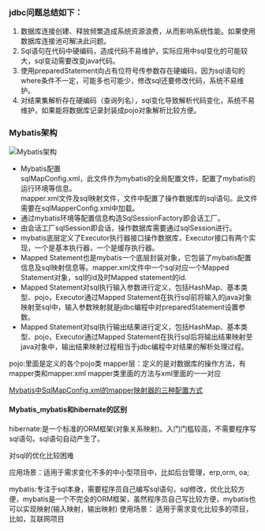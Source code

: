### jdbc问题总结如下：
1. 数据库连接创建、释放频繁造成系统资源浪费，从而影响系统性能。如果使用数据库连接池可解决此问题。  
2. Sql语句在代码中硬编码，造成代码不易维护，实际应用中sql变化的可能较大，sql变动需要改变java代码。  
3. 使用preparedStatement向占有位符号传参数存在硬编码，因为sql语句的where条件不一定，可能多也可能少，修改sql还要修改代码，系统不易维护。  
4. 对结果集解析存在硬编码（查询列名），sql变化导致解析代码变化，系统不易维护，如果能将数据库记录封装成pojo对象解析比较方便。


### Mybatis架构

![Mybatis架构](http://p9be6sqc8.bkt.clouddn.com/image/Mybatis%E6%9E%B6%E6%9E%84.png)  

* Mybatis配置  
sqlMapConfig.xml，此文件作为mybatis的全局配置文件，配置了mybatis的运行环境等信息。  
mapper.xml文件及sql映射文件，文件中配置了操作数据库的sql语句。此文件需要在sqlMapperConfig.xml中加载。  
* 通过mybatis环境等配置信息构造SqlSessionFactory即会话工厂。    
* 由会话工厂sqlSession即会话，操作数据库需要通过sqlSession进行。  
* mybatis底层定义了Executor执行器接口操作数据库，Executor接口有两个实现，一个是基本执行器，一个是缓存执行器。  
* Mapped Statement也是mybatis一个底层封装对象，它包装了mybatis配置信息及sql映射信息等。mapper.xml文件中一个sql对应一个Mapped Statement对象，sql的id及时Mapped statement的id.  
* Mapped Statement对sql执行输入参数进行定义，包括HashMap、基本类型、pojo，Executor通过Mapped Statement在执行sql前将输入的java对象映射至sql中，输入参数映射就是jdbc编程中对preparedStatement设置参数。  
* Mapped Statement对sql执行输出结果进行定义，包括HashMap、基本类型、pojo，Executor通过Mapped Statement在执行sql后将输出结果映射至java对象中，输出结果映射过程相当于jdbc编程中对结果的解析处理过程。

pojo:里面是定义的各个pojo类
mapper层：定义的是对数据库的操作方法，有mapper类和mapper.xml mapper类里面的方法与xml里面的一一对应


[Mybatis中SqlMapConfig.xml的mapper映射器的三种配置方式](https://blog.csdn.net/nuowei_senlin/article/details/53843833)  


#### Mybatis_mybatis和hibernate的区别
hibernate:是一个标准的ORM框架(对象关系映射)。入门门槛较高，不需要程序写sql语句。sql语句自动产生了。

对sql的优化比较困难  

应用场景：适用于需求变化不多的中小型项目中，比如后台管理，erp,orm, oa;


mybatis:专注于sql本身，需要程序员自己编写sql语句，sql修改，优化比较方便，mybatis是一个不完全的ORM框架，虽然程序员自己写比较方便，mybatis也可以实现映射(输入映射，输出映射)
使用场景： 适用于需求变化比较多的项目，比如，互联网项目  

